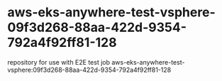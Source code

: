 # aws-eks-anywhere-test-vsphere-09f3d268-88aa-422d-9354-792a4f92ff81-128
repository for use with E2E test job aws-eks-anywhere-test-vsphere:09f3d268-88aa-422d-9354-792a4f92ff81-128
